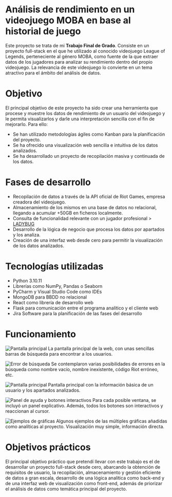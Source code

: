# Análisis de rendimiento en un videojuego MOBA en base al historial de juego

Este proyecto se trata de mi **Trabajo Final de Grado**. Consiste en un proyecto full-stack en el que he utilizado al conocido videojuego League of Legends, perteneciente al género MOBA, como fuente de la que extraer datos de los jugadores para analizar su rendimiento dentro del propio videojuego. La relevancia de este videojuego lo convierte en un tema atractivo para el ámbito del análisis de datos.

# Objetivo

El principal objetivo de este proyecto ha sido crear una herramienta que procese y muestre los datos de rendimiento de un usuario del videojuego y le permita visualizarlos y darle una interpretación sencilla con el fin de mejorarlo. Para ello:
- Se han utilizado metodologías ágiles como Kanban para la planificación del proyecto.
- Se ha ofrecido una visualización web sencilla e intuitiva de los datos analizados.
- Se ha desarrollado un proyecto de recopilación masiva y continuada de los datos.

# Fases de desarrollo

- Recopilación de datos a través de la API oficial de Riot Games, empresa creadora del videojuego.
- Almacenamiento de los mismos en una base de datos no relacional, llegando a acumular +50GB en ficheros localmente.
- Consulta de funcionalidad relevante con un jugador profesional > [LADYBUG](https://lol.fandom.com/wiki/LADYBUG)
- Desarrollo de la lógica de negocio que procesa los datos por apartados y los analiza.
- Creación de una interfaz web desde cero para permitir la visualización de los datos analizados.

# Tecnologías utilizadas

- Python 3.10.11
- Librerías como NumPy, Pandas o Seaborn
- PyCharm y Visual Studio Code como IDEs
- MongoDB para BBDD no relacional
- React como librería de desarrollo web
- Flask para comunicación entre el programa analítico y el cliente web
- Jira Software para la planificación de las fases del desarrollo

# Funcionamiento
![Pantalla principal](https://github.com/user-attachments/assets/1d9142d0-e047-4ff5-bb04-fe5f6eec4041)
La pantalla principal de la web, con unas sencillas barras de búsqueda para encontrar a los usuarios.

![Error de búsqueda](https://github.com/user-attachments/assets/62fa50b4-cb61-4144-baa2-52f5d62a9542)
Se contemplaron varias posibilidades de errores en la búsqueda como nombre vacío, nombre inexistente, código Riot erróneo, etc.

![Pantalla principal](https://github.com/user-attachments/assets/2a16429a-23d0-446a-a5d3-7630a5ab9d6c)
Pantalla principal con la información básica de un usuario y los apartados analizados.

![Panel de ayuda y botones interactivos](https://github.com/user-attachments/assets/c10d3f6a-f1cf-42f6-b353-81889fe0ee99)
Para cada posible ventana, se incluyó un panel explicativo. Además, todos los botones son interactivos y reaccionan al cursor.

![Ejemplos de gráficas](https://github.com/user-attachments/assets/cf96d919-943b-4162-8ec0-d5865e987f21)
Algunos ejemplos de las múltiples gráficas añadidas como analíticas al proyecto. Visualización muy simple, información directa.

# Objetivos prácticos
El principal objetivo práctico que pretendí llevar con este trabajo es el de desarrollar un proyecto full-stack desde cero, abarcando la obtención de requisitos de usuario, la recopilación, almacenamiento y gestión eficiente de datos a gran escala, desarrollo de una lógica analítica como back-end y de una interfaz web de visualización como front-end, además de priorizar el análisis de datos como temática principal del proyecto.

